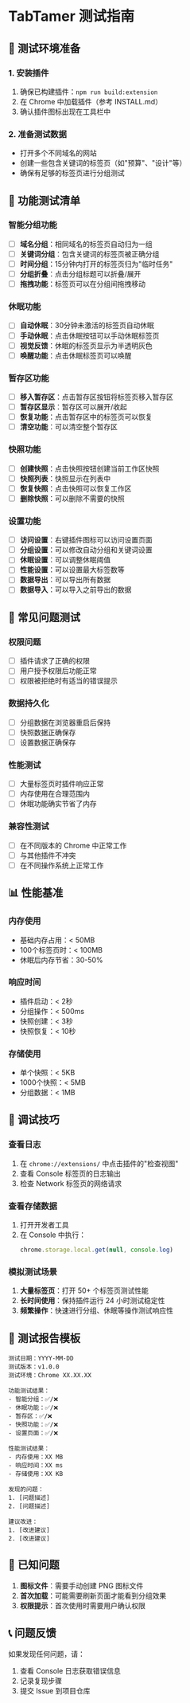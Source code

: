 # TabTamer 测试指南

## 🧪 测试环境准备

### 1. 安装插件
1. 确保已构建插件：`npm run build:extension`
2. 在 Chrome 中加载插件（参考 INSTALL.md）
3. 确认插件图标出现在工具栏中

### 2. 准备测试数据
- 打开多个不同域名的网站
- 创建一些包含关键词的标签页（如"预算"、"设计"等）
- 确保有足够的标签页进行分组测试

## 🎯 功能测试清单

### 智能分组功能
- [ ] **域名分组**：相同域名的标签页自动归为一组
- [ ] **关键词分组**：包含关键词的标签页被正确分组
- [ ] **时间分组**：15分钟内打开的标签页归为"临时任务"
- [ ] **分组折叠**：点击分组标题可以折叠/展开
- [ ] **拖拽功能**：标签页可以在分组间拖拽移动

### 休眠功能
- [ ] **自动休眠**：30分钟未激活的标签页自动休眠
- [ ] **手动休眠**：点击休眠按钮可以手动休眠标签页
- [ ] **视觉反馈**：休眠的标签页显示为半透明灰色
- [ ] **唤醒功能**：点击休眠标签页可以唤醒

### 暂存区功能
- [ ] **移入暂存区**：点击暂存区按钮将标签页移入暂存区
- [ ] **暂存区显示**：暂存区可以展开/收起
- [ ] **恢复功能**：点击暂存区中的标签页可以恢复
- [ ] **清空功能**：可以清空整个暂存区

### 快照功能
- [ ] **创建快照**：点击快照按钮创建当前工作区快照
- [ ] **快照列表**：快照显示在列表中
- [ ] **恢复快照**：点击快照可以恢复工作区
- [ ] **删除快照**：可以删除不需要的快照

### 设置功能
- [ ] **访问设置**：右键插件图标可以访问设置页面
- [ ] **分组设置**：可以修改自动分组和关键词设置
- [ ] **休眠设置**：可以调整休眠阈值
- [ ] **性能设置**：可以设置最大标签数等
- [ ] **数据导出**：可以导出所有数据
- [ ] **数据导入**：可以导入之前导出的数据

## 🐛 常见问题测试

### 权限问题
- [ ] 插件请求了正确的权限
- [ ] 用户授予权限后功能正常
- [ ] 权限被拒绝时有适当的错误提示

### 数据持久化
- [ ] 分组数据在浏览器重启后保持
- [ ] 快照数据正确保存
- [ ] 设置数据正确保存

### 性能测试
- [ ] 大量标签页时插件响应正常
- [ ] 内存使用在合理范围内
- [ ] 休眠功能确实节省了内存

### 兼容性测试
- [ ] 在不同版本的 Chrome 中正常工作
- [ ] 与其他插件不冲突
- [ ] 在不同操作系统上正常工作

## 📊 性能基准

### 内存使用
- 基础内存占用：< 50MB
- 100个标签页时：< 100MB
- 休眠后内存节省：30-50%

### 响应时间
- 插件启动：< 2秒
- 分组操作：< 500ms
- 快照创建：< 3秒
- 快照恢复：< 10秒

### 存储使用
- 单个快照：< 5KB
- 1000个快照：< 5MB
- 分组数据：< 1MB

## 🔧 调试技巧

### 查看日志
1. 在 `chrome://extensions/` 中点击插件的"检查视图"
2. 查看 Console 标签页的日志输出
3. 检查 Network 标签页的网络请求

### 查看存储数据
1. 打开开发者工具
2. 在 Console 中执行：
   ```javascript
   chrome.storage.local.get(null, console.log)
   ```

### 模拟测试场景
1. **大量标签页**：打开 50+ 个标签页测试性能
2. **长时间使用**：保持插件运行 24 小时测试稳定性
3. **频繁操作**：快速进行分组、休眠等操作测试响应性

## 📝 测试报告模板

```
测试日期：YYYY-MM-DD
测试版本：v1.0.0
测试环境：Chrome XX.XX.XX

功能测试结果：
- 智能分组：✅/❌
- 休眠功能：✅/❌
- 暂存区：✅/❌
- 快照功能：✅/❌
- 设置页面：✅/❌

性能测试结果：
- 内存使用：XX MB
- 响应时间：XX ms
- 存储使用：XX KB

发现的问题：
1. [问题描述]
2. [问题描述]

建议改进：
1. [改进建议]
2. [改进建议]
```

## 🚨 已知问题

1. **图标文件**：需要手动创建 PNG 图标文件
2. **首次加载**：可能需要刷新页面才能看到分组效果
3. **权限提示**：首次使用时需要用户确认权限

## 📞 问题反馈

如果发现任何问题，请：
1. 查看 Console 日志获取错误信息
2. 记录复现步骤
3. 提交 Issue 到项目仓库
